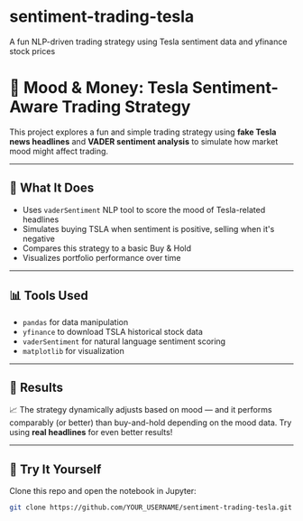 # sentiment-trading-tesla
A fun NLP-driven trading strategy using Tesla sentiment data and yfinance stock prices

# 💸 Mood & Money: Tesla Sentiment-Aware Trading Strategy

This project explores a fun and simple trading strategy using **fake Tesla news headlines** and **VADER sentiment analysis** to simulate how market mood might affect trading.

---

## 🧠 What It Does

- Uses `vaderSentiment` NLP tool to score the mood of Tesla-related headlines
- Simulates buying TSLA when sentiment is positive, selling when it's negative
- Compares this strategy to a basic Buy & Hold
- Visualizes portfolio performance over time

---

## 📊 Tools Used

- `pandas` for data manipulation
- `yfinance` to download TSLA historical stock data
- `vaderSentiment` for natural language sentiment scoring
- `matplotlib` for visualization

---

## 🚀 Results

📈 The strategy dynamically adjusts based on mood — and it performs comparably (or better) than buy-and-hold depending on the mood data. Try using **real headlines** for even better results!

---

## 🧪 Try It Yourself

Clone this repo and open the notebook in Jupyter:

```bash
git clone https://github.com/YOUR_USERNAME/sentiment-trading-tesla.git
